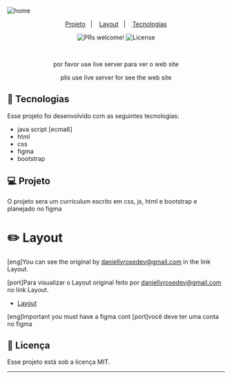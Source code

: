 ![home](https://user-images.githubusercontent.com/59980463/119441351-61970600-bcfc-11eb-9de9-07f1d8fbe72b.png)


<p align="center">
  <a href="#-projeto">Projeto</a>&nbsp;&nbsp;&nbsp;|&nbsp;&nbsp;&nbsp;
  <a href="#-layout">Layout</a>&nbsp;&nbsp;&nbsp;|&nbsp;&nbsp;&nbsp;
   <a href="#-Tecnologias">Tecnologias</a>


<p align="center">
 <img src="https://img.shields.io/static/v1?label=PRs&message=welcome&color=49AA26&labelColor=000000" alt="PRs welcome!" />

  <img alt="License" src="https://img.shields.io/static/v1?label=license&message=MIT&color=49AA26&labelColor=000000">
</p>

<br>

<p align="center">
  por favor use live  server para ver o web site
</p>
<p align="center">
  plis use live server for see the web site
</p>

## 🚀 Tecnologias

Esse projeto foi desenvolvido com as seguintes tecnologias:

- java script [ecma6]
- html
- css
- figma
- bootstrap

## 💻 Projeto

O projeto sera um curriculum escrito em css, js, html e bootstrap e planejado no figma

# :pencil2: Layout
[eng]You can see the original by daniellyrosedev@gmail.com in the link Layout.

[port]Para visualizar o Layout original feito por daniellyrosedev@gmail.com no link Layout.

- [Layout](https://www.figma.com/file/UWGAzexUoPe2MYHUXeuqpt/portifolio-curriculum?node-id=0%3A1)

[eng]Important you must have a figma cont
[port]você deve ter uma conta no figma

## :memo: Licença

Esse projeto está sob a licença MIT. 
<!-- Veja o arquivo [LICENSE](.github/LICENSE.md) para mais detalhes. -->




---
